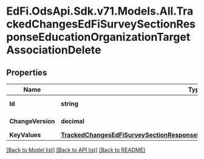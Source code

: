 # EdFi.OdsApi.Sdk.v71.Models.All.TrackedChangesEdFiSurveySectionResponseEducationOrganizationTargetAssociationDelete

## Properties

Name | Type | Description | Notes
------------ | ------------- | ------------- | -------------
**Id** | **string** | Resource identifier | [optional] 
**ChangeVersion** | **decimal** | Change version | [optional] 
**KeyValues** | [**TrackedChangesEdFiSurveySectionResponseEducationOrganizationTargetAssociationKey**](TrackedChangesEdFiSurveySectionResponseEducationOrganizationTargetAssociationKey.md) |  | [optional] 

[[Back to Model list]](../README.md#documentation-for-models) [[Back to API list]](../README.md#documentation-for-api-endpoints) [[Back to README]](../README.md)

